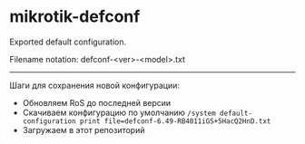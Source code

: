 # mikrotik-defconf
Exported default configuration. 

Filename notation: defconf-&lt;ver>-&lt;model>.txt

---
Шаги для сохранения новой конфигурации:
* Обновляем RoS до последней версии
* Скачиваем конфигурацию по умолчанию
`/system default-configuration print file=defconf-6.49-RB4011iGS+5HacQ2HnD.txt`
* Загружаем в этот репозиторий

